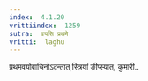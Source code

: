 ```yaml
---
index:  4.1.20
vrittiindex:  1259
sutra:  वयसि प्रथमे
vritti:  laghu 
---
```


प्रथमवयोवाचिनोऽदन्तात् स्त्रियां ङीप्स्यात्. कुमारी..

